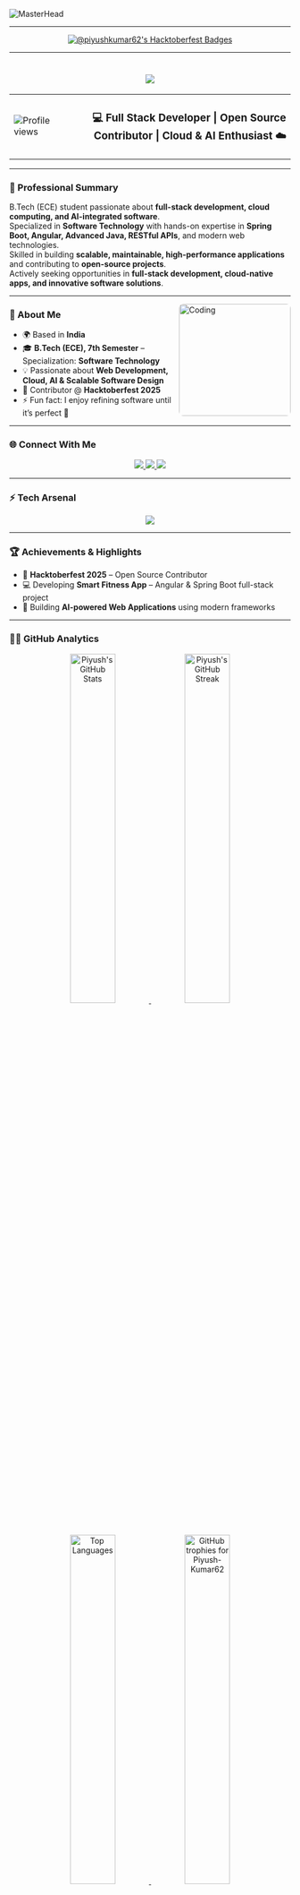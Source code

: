 ![MasterHead](https://camo.githubusercontent.com/069e3ef2850e722ccaef748bf8cdadafeed9fd4a9ee1436daebd7e820f4402a7/68747470733a2f2f666972656261736573746f726167652e676f6f676c65617069732e636f6d2f76302f622f666c6578692d636f64696e672e61707073706f742e636f6d2f6f2f64656d706769372d35323066386435662d363364342d343435332d383832322d6462633134396165323766382e6769663f616c743d6d6564696126746f6b656e3d39316330633762322d393363332d343032392d623031312d316138373033633537333064)
<hr>
<p align="center">
  <a href="https://holopin.io/@piyushkumar62">
    <img src="https://holopin.me/piyushkumar62" alt="@piyushkumar62's Hacktoberfest Badges" />
  </a>
</p>
<hr>
<h1 align="center">
  <img src="https://readme-typing-svg.herokuapp.com?font=Righteous&size=35&center=true&vCenter=true&width=500&height=70&duration=4000&lines=Hey+There!+👋;+I'm+Piyush+Kumar!;" />
</h1>

<div align="center">
  <table style="width:100%; border: none;">
    <tr>
      <td align="left" style="border:none;">
        <img src="https://komarev.com/ghpvc/?username=Piyush-Kumar62&label=Profile%20Views&color=0e75b6&style=flat" alt="Profile views"/>
      </td>
      <td align="right" style="border:none;">
        <h3>💻 Full Stack Developer | Open Source Contributor | Cloud & AI Enthusiast ☁️</h3>
      </td>
    </tr>
  </table>
</div>

<hr>

### 📝 Professional Summary
B.Tech (ECE) student passionate about **full-stack development, cloud computing, and AI-integrated software**.  
Specialized in **Software Technology** with hands-on expertise in **Spring Boot, Angular, Advanced Java, RESTful APIs**, and modern web technologies.  
Skilled in building **scalable, maintainable, high-performance applications** and contributing to **open-source projects**.  
Actively seeking opportunities in **full-stack development, cloud-native apps, and innovative software solutions**.

<hr>
<img align="right" alt="Coding" width="200" height="200"
     src="https://media.tenor.com/rePDfDWO3XoAAAAd/hacking.gif" style="object-fit:cover; border-radius:8px;">


### 🚀 About Me
- 🌍 Based in **India**  
- 🎓 **B.Tech (ECE), 7th Semester** – Specialization: **Software Technology**  
- 💡 Passionate about **Web Development, Cloud, AI & Scalable Software Design**  
- 🧩 Contributor @ **Hacktoberfest 2025**  
- ⚡ Fun fact: I enjoy refining software until it’s perfect 🔁  

<hr>

### 🌐 Connect With Me
<p align="center">
  <a href="https://www.linkedin.com/in/piyush-kumar62/" target="_blank">
    <img src="https://img.shields.io/badge/LinkedIn-blue?style=for-the-badge&logo=linkedin&logoColor=white" />
  </a>
  <a href="https://x.com/PIYUSH_KUMAR6" target="_blank">
    <img src="https://img.shields.io/badge/X-%231DA1F2.svg?style=for-the-badge&logo=twitter&logoColor=white" />
  </a>
  <a href="mailto:piyushkumar30066@gmail.com" target="_blank">
    <img src="https://img.shields.io/badge/Email-%23D14836?style=for-the-badge&logo=gmail&logoColor=white" />
  </a>
</p>

<hr>

### ⚡ Tech Arsenal
<p align="center">
  <img src="https://skillicons.dev/icons?i=html,css,js,java,spring,angular,react,ts,tailwind,python,flutter,mysql,git,linux,gcp&theme=dark" />
</p>

<hr>

### 🏆 Achievements & Highlights
- 🥇 **Hacktoberfest 2025** – Open Source Contributor  
- 💻 Developing **Smart Fitness App** – Angular & Spring Boot full-stack project  
- 🚀 Building **AI-powered Web Applications** using modern frameworks  

<!--<hr>

### 📂 Projects
| Project | Tech Stack | Link |
|---------|------------|------|
| Smart Fitness App | Angular, Spring Boot, MySQL | [GitHub](#) |
| AI Web Assistant | React, Python, Flask | [GitHub](#) |
| Cloud Deployment Demo | GCP, Docker | [GitHub](#) |-->

<hr>

### 🧑‍💻 GitHub Analytics
<p align="center">
  <a href="https://github.com/Piyush-Kumar62">
    <img width="40%" src="https://github-readme-stats.vercel.app/api?username=Piyush-Kumar62&show_icons=true&theme=tokyonight&hide_border=false&border_color=FFD700&rank_icon=github&count_private=true" alt="Piyush's GitHub Stats" />
  </a>
  <a href="https://github.com/Piyush-Kumar62">
    <img width="40%" src="https://github-readme-streak-stats-eight.vercel.app?user=Piyush-Kumar62&theme=tokyonight&hide_border=false&border_color=FFD700" alt="Piyush's GitHub Streak" />
  </a>
</p>

<p align="center">
  <a href="https://github.com/Piyush-Kumar62">
    <img width="40%" src="https://github-readme-stats.vercel.app/api/top-langs/?username=Piyush-Kumar62&layout=compact&theme=tokyonight&hide_border=false&border_color=FFD700&langs_count=8" alt="Top Languages" />
  </a>
  <a href="https://github.com/Piyush-Kumar62" target="_blank" rel="noopener noreferrer">
    <img width="40%" src="https://github-profile-trophy.vercel.app/?username=Piyush-Kumar62&theme=tokyonight&no-frame=false&border_color=FFD700&margin-w=10&row=2&column=4" alt="GitHub trophies for Piyush-Kumar62" />
  </a>
</p>

<hr>
<h3 align="left">📊 Statistics</h3>

<div align="center">
  <a href="https://github.com/Piyush-Kumar62">
    <img src="https://github-profile-summary-cards.vercel.app/api/cards/stats?username=Piyush-Kumar62&theme=2077" height="180em" />
    <img src="https://github-profile-summary-cards.vercel.app/api/cards/most-commit-language?username=Piyush-Kumar62&theme=2077" height="180em" />
    <img src="https://github-profile-summary-cards.vercel.app/api/cards/repos-per-language?username=Piyush-Kumar62&theme=2077" height="180em" />
    <img src="https://github-profile-summary-cards.vercel.app/api/cards/productive-time?username=Piyush-Kumar62&theme=2077" height="180em" />
    <img src="https://github-profile-summary-cards.vercel.app/api/cards/profile-details?username=Piyush-Kumar62&theme=2077" height="180em" />
  </a>
</div>

<hr>

### 🌱 Hacktoberfest & Open Source Journey

- 🧩 Contributing to **open-source web and cloud projects**  
- 💬 Collaborating globally to **build impactful software**  
- 🌍 Sharing knowledge & empowering dev communities  

<hr>

### 📊 Activity Graph
<p align="center">
  <img src="https://github-readme-activity-graph.vercel.app/graph?username=Piyush-Kumar62&theme=tokyo-night&area=true&hide_border=true" />
</p>

<hr>

### 💬 Quote That Drives Me
> *“Dream it. Build it. Ship it. Repeat.”* — **Piyush Kumar** 🚀  

<hr>

### 📨 Reach Me At
📧 **piyushkumar30066@gmail.com**  
💼 **[LinkedIn](https://www.linkedin.com/in/piyush-kumar62/)** | 🧑‍💻 **[Portfolio Coming Soon](#)**  

<hr>

<h1 align="center">
  <img src="https://readme-typing-svg.herokuapp.com?font=Righteous&size=20&center=true&vCenter=true&width=450&height=70&duration=3000&lines=Thanks+for+visiting!+❤️;Let's+connect+and+build+something+awesome!;Keep+Coding+🚀" />
</h1>
